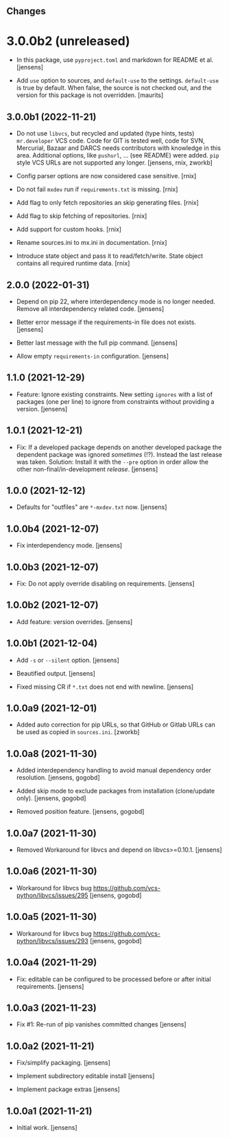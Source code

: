 ## Changes

# 3.0.0b2 (unreleased)

- In this package, use `pyproject.toml` and markdown for README et al.
  [jensens]

- Add `use` option to sources, and `default-use` to the settings.
  `default-use` is true by default.  When false, the source is not
  checked out, and the version for this package is not overridden.
  [maurits]



## 3.0.0b1 (2022-11-21)

- Do not use `libvcs`, but recycled and updated (type hints, tests) `mr.developer` VCS code.
  Code for GIT is tested well, code for SVN, Mercurial, Bazaar and DARCS needs contributors with knowledge in this area.
  Additional options, like `pushurl`, ... (see README) were added.
  `pip` style VCS URLs are not supported any longer.
  [jensens, rnix, zworkb]

- Config parser options are now considered case sensitive.
  [rnix]

- Do not fail `mxdev` run if `requirements.txt` is missing.
  [rnix]

- Add flag to only fetch repositories an skip generating files.
  [rnix]

- Add flag to skip fetching of repositories.
  [rnix]

- Add support for custom hooks.
  [rnix]

- Rename sources.ini to mx.ini in documentation.
  [rnix]

- Introduce state object and pass it to read/fetch/write. State object
  contains all required runtime data.
  [rnix]


## 2.0.0 (2022-01-31)

- Depend on pip 22, where interdependency mode is no longer needed.
  Remove all interdependency related code.
  [jensens]

- Better error message if the requirements-in file does not exists.
  [jensens]

- Better last message with the full pip command.
  [jensens]

- Allow empty `requirements-in` configuration.
  [jensens]

## 1.1.0 (2021-12-29)

- Feature: Ignore existing constraints.
  New setting `ignores` with a list of packages (one per line) to ignore from constraints without providing a version.
  [jensens]


## 1.0.1 (2021-12-21)

- Fix: If a developed package depends on another developed package the dependent package was ignored *sometimes* (!?).
  Instead the last release was taken.
  Solution: Install it with the `--pre` option in order allow the other non-final/in-development *release*.
  [jensens]


## 1.0.0 (2021-12-12)

- Defaults for "outfiles" are `*-mxdev.txt` now.
  [jensens]


## 1.0.0b4 (2021-12-07)

- Fix interdependency mode.
  [jensens]


## 1.0.0b3 (2021-12-07)

- Fix: Do not apply override disabling on requirements.
  [jensens]


## 1.0.0b2 (2021-12-07)

- Add feature: version overrides.
  [jensens]


## 1.0.0b1 (2021-12-04)

- Add `-s` or `--silent` option.
  [jensens]

- Beautified output.
  [jensens]

- Fixed missing CR if `*.txt` does not end with newline.
  [jensens]


## 1.0.0a9 (2021-12-01)

- Added auto correction for pip URLs, so that GitHub or Gitlab URLs can be used as copied in `sources.ini`.
  [zworkb]


## 1.0.0a8 (2021-11-30)

- Added interdependency handling to avoid manual dependency order resolution.
  [jensens, gogobd]

- Added skip mode to exclude packages from installation (clone/update only).
  [jensens, gogobd]

- Removed position feature.
  [jensens, gogobd]


## 1.0.0a7 (2021-11-30)

- Removed Workaround for libvcs and depend on libvcs>=0.10.1.
  [jensens]


## 1.0.0a6 (2021-11-30)

- Workaround for libvcs bug https://github.com/vcs-python/libvcs/issues/295
  [jensens, gogobd]


## 1.0.0a5 (2021-11-30)

- Workaround for libvcs bug https://github.com/vcs-python/libvcs/issues/293
  [jensens, gogobd]


## 1.0.0a4 (2021-11-29)

- Fix: editable can be configured to be processed before or after initial requirements.
  [jensens]


## 1.0.0a3 (2021-11-23)

- Fix #1: Re-run of pip vanishes committed changes
  [jensens]


## 1.0.0a2 (2021-11-21)

- Fix/simplify packaging.
  [jensens]

- Implement subdirectory editable install
  [jensens]

- Implement package extras
  [jensens]


## 1.0.0a1 (2021-11-21)

- Initial work.
  [jensens]
